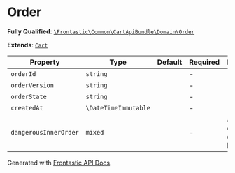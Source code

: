 #  Order

**Fully Qualified**: [`\Frontastic\Common\CartApiBundle\Domain\Order`](../../../../src/php/CartApiBundle/Domain/Order.php)

**Extends**: [`Cart`](Cart.md)

Property|Type|Default|Required|Description
--------|----|-------|--------|-----------
`orderId` | `string` |  | - | 
`orderVersion` | `string` |  | - | 
`orderState` | `string` |  | - | 
`createdAt` | `\DateTimeImmutable` |  | - | 
`dangerousInnerOrder` | `mixed` |  | - | Access original object from backend

Generated with [Frontastic API Docs](https://github.com/FrontasticGmbH/apidocs).
